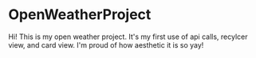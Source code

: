 # OpenWeatherProject
Hi! This is my open weather project.  It's my first use of api calls, recylcer view, and card view.  I'm proud of how aesthetic it is so yay!
